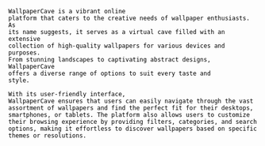 <code><span style="color:#000000;">WallpaperCave is a vibrant online platform that caters to the creative needs of wallpaper enthusiasts. As its name suggests, it serves as a virtual cave filled with an extensive collection of high-quality wallpapers for various devices and purposes. From stunning landscapes to captivating abstract designs, WallpaperCave offers a diverse range of options to suit every taste and style.</span></code>


<code><span style="color:#000000;">With its user-friendly interface, WallpaperCave ensures that users can easily navigate through the vast assortment of wallpapers and find the perfect fit for their desktops, smartphones, or tablets. The platform also allows users to customize their browsing experience by providing filters, categories, and search options, making it effortless to discover wallpapers based on specific themes or resolutions.</span></code>
